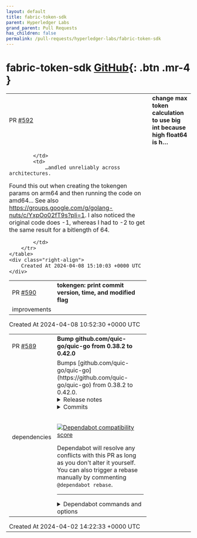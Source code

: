 ```yaml
---
layout: default
title: fabric-token-sdk
parent: Hyperledger Labs
grand_parent: Pull Requests
has_children: false
permalink: /pull-requests/hyperledger-labs/fabric-token-sdk
---
```


# fabric-token-sdk <span class="fs-3 right-align">[GitHub](https://github.com/hyperledger-labs/fabric-token-sdk){: .btn .mr-4 }</span>


<div>
    <table>
        <tr>
            <td>
                PR <a href="https://github.com/hyperledger-labs/fabric-token-sdk/pull/592" class=".btn">#592</a>
            </td>
            <td>
                <b>
                    change max token calculation to use big int because high float64 is h…
                </b>
            </td>
        </tr>
        <tr>
            <td>
                
            </td>
            <td>
                …andled unreliably across architectures.

Found this out when creating the tokengen params on arm64 and then running the code on amd64... See also https://groups.google.com/g/golang-nuts/c/YxpOo02fT9s?pli=1. I also noticed the original code does -1, whereas I had to -2 to get the same result for a bitlength of 64.

            </td>
        </tr>
    </table>
    <div class="right-align">
        Created At 2024-04-08 15:10:03 +0000 UTC
    </div>
</div>

<div>
    <table>
        <tr>
            <td>
                PR <a href="https://github.com/hyperledger-labs/fabric-token-sdk/pull/590" class=".btn">#590</a>
            </td>
            <td>
                <b>
                    tokengen: print commit version, time, and modified flag
                </b>
            </td>
        </tr>
        <tr>
            <td>
                <span class="chip">improvements</span>
            </td>
            <td>
                <nil>
            </td>
        </tr>
    </table>
    <div class="right-align">
        Created At 2024-04-08 10:52:30 +0000 UTC
    </div>
</div>

<div>
    <table>
        <tr>
            <td>
                PR <a href="https://github.com/hyperledger-labs/fabric-token-sdk/pull/589" class=".btn">#589</a>
            </td>
            <td>
                <b>
                    Bump github.com/quic-go/quic-go from 0.38.2 to 0.42.0
                </b>
            </td>
        </tr>
        <tr>
            <td>
                <span class="chip">dependencies</span>
            </td>
            <td>
                Bumps [github.com/quic-go/quic-go](https://github.com/quic-go/quic-go) from 0.38.2 to 0.42.0.
<details>
<summary>Release notes</summary>
<p><em>Sourced from <a href="https://github.com/quic-go/quic-go/releases">github.com/quic-go/quic-go's releases</a>.</em></p>
<blockquote>
<h2>v0.42.0</h2>
<h2>New Features</h2>
<ul>
<li>added a qlog tracer for events that happen before / outside of established connection: <a href="https://redirect.github.com/quic-go/quic-go/issues/4305">#4305</a></li>
</ul>
<h2>Notable Changes</h2>
<ul>
<li>added a <code>ClientHelloInfo.AddrVerified</code> field: <a href="https://redirect.github.com/quic-go/quic-go/issues/4360">#4360</a></li>
<li>move callback controlling address verification (<code>VerifySourceAddress</code>) to the <code>Transport</code>: <a href="https://redirect.github.com/quic-go/quic-go/issues/4253">#4253</a> and <a href="https://redirect.github.com/quic-go/quic-go/issues/4362">#4362</a></li>
<li>connections that are closed before being accepted are not removed from the server's accept queue: <a href="https://redirect.github.com/quic-go/quic-go/issues/4245">#4245</a></li>
<li>http3: added a <code>RoundTripOpt.CheckSettings</code> callback to check the server's SETTINGS: <a href="https://redirect.github.com/quic-go/quic-go/issues/4355">#4355</a></li>
<li>http3: send the HTTP/3 settings value for Extended CONNECT (RFC 9220): <a href="https://redirect.github.com/quic-go/quic-go/issues/4341">#4341</a></li>
<li>http3: don't modify the user's <code>quic.Config</code> to enable QUIC datagram support: <a href="https://redirect.github.com/quic-go/quic-go/issues/4340">#4340</a></li>
</ul>
<h2>Fixes</h2>
<ul>
<li>mitigate a memory exhaustion attack against QUIC's connection ID mechanism: <a href="https://redirect.github.com/quic-go/quic-go/issues/4369">#4369</a></li>
<li>don't delay acknowledgments for packets during the handshake: <a href="https://redirect.github.com/quic-go/quic-go/issues/4279">#4279</a></li>
<li>fix deadlock when closing both <code>Listener</code> and <code>Transport</code>: <a href="https://redirect.github.com/quic-go/quic-go/issues/4332">#4332</a></li>
<li>fix handling of IPv4-mapped IPv6 addresses: <a href="https://redirect.github.com/quic-go/quic-go/issues/4309">#4309</a></li>
<li>fix duplicate logging of the <code>key_discarded</code> event for Handshake packets: <a href="https://redirect.github.com/quic-go/quic-go/issues/4274">#4274</a></li>
<li>send CONNECTION_REFUSED when refusing connections: <a href="https://redirect.github.com/quic-go/quic-go/issues/4250">#4250</a></li>
<li>http3: tighten validation logic for the :protocol pseudo header: <a href="https://redirect.github.com/quic-go/quic-go/issues/4261">#4261</a></li>
</ul>
<h2>What's Changed</h2>
<ul>
<li>remove shutdown method on the Connection by <a href="https://github.com/marten-seemann"><code>@​marten-seemann</code></a> in <a href="https://redirect.github.com/quic-go/quic-go/pull/4249">quic-go/quic-go#4249</a></li>
<li>send the CONNECTION_REFUSED error when refusing a connection by <a href="https://github.com/marten-seemann"><code>@​marten-seemann</code></a> in <a href="https://redirect.github.com/quic-go/quic-go/pull/4250">quic-go/quic-go#4250</a></li>
<li>don't remove closed connections from the server's accept queue by <a href="https://github.com/marten-seemann"><code>@​marten-seemann</code></a> in <a href="https://redirect.github.com/quic-go/quic-go/pull/4245">quic-go/quic-go#4245</a></li>
<li>handshake: unexport Set{Read,Write}Key methods on the cryptoSetup by <a href="https://github.com/marten-seemann"><code>@​marten-seemann</code></a> in <a href="https://redirect.github.com/quic-go/quic-go/pull/4254">quic-go/quic-go#4254</a></li>
<li>handshake: fix documentation for updatableAEAD.SetWriteKey by <a href="https://github.com/putyWang"><code>@​putyWang</code></a> in <a href="https://redirect.github.com/quic-go/quic-go/pull/4256">quic-go/quic-go#4256</a></li>
<li>add Transport config options to limit the number of handshakes by <a href="https://github.com/marten-seemann"><code>@​marten-seemann</code></a> in <a href="https://redirect.github.com/quic-go/quic-go/pull/4248">quic-go/quic-go#4248</a></li>
<li>remove the RequireAddressValidation callback from the Config by <a href="https://github.com/marten-seemann"><code>@​marten-seemann</code></a> in <a href="https://redirect.github.com/quic-go/quic-go/pull/4253">quic-go/quic-go#4253</a></li>
<li>fix incorrect statement about connection ID lengths in the Transport by <a href="https://github.com/marten-seemann"><code>@​marten-seemann</code></a> in <a href="https://redirect.github.com/quic-go/quic-go/pull/4247">quic-go/quic-go#4247</a></li>
<li>remove unneeded nil check for new connections in the server by <a href="https://github.com/marten-seemann"><code>@​marten-seemann</code></a> in <a href="https://redirect.github.com/quic-go/quic-go/pull/4260">quic-go/quic-go#4260</a></li>
<li>ci: update to Go 1.22rc2 by <a href="https://github.com/marten-seemann"><code>@​marten-seemann</code></a> in <a href="https://redirect.github.com/quic-go/quic-go/pull/4267">quic-go/quic-go#4267</a></li>
<li>fix flaky handshake limiting test by <a href="https://github.com/marten-seemann"><code>@​marten-seemann</code></a> in <a href="https://redirect.github.com/quic-go/quic-go/pull/4270">quic-go/quic-go#4270</a></li>
<li>http3: only use :protocol pseudo-header for Extended CONNECT by <a href="https://github.com/taoso"><code>@​taoso</code></a> in <a href="https://redirect.github.com/quic-go/quic-go/pull/4261">quic-go/quic-go#4261</a></li>
<li>fix flaky accept queue test by <a href="https://github.com/marten-seemann"><code>@​marten-seemann</code></a> in <a href="https://redirect.github.com/quic-go/quic-go/pull/4280">quic-go/quic-go#4280</a></li>
<li>fix flaky handshake limiting test by <a href="https://github.com/marten-seemann"><code>@​marten-seemann</code></a> in <a href="https://redirect.github.com/quic-go/quic-go/pull/4281">quic-go/quic-go#4281</a></li>
<li>only log the discarding of Handshake keys once by <a href="https://github.com/marten-seemann"><code>@​marten-seemann</code></a> in <a href="https://redirect.github.com/quic-go/quic-go/pull/4274">quic-go/quic-go#4274</a></li>
<li>testutils: add a perspective function parameter to ComposeInitialPacket by <a href="https://github.com/marten-seemann"><code>@​marten-seemann</code></a> in <a href="https://redirect.github.com/quic-go/quic-go/pull/4276">quic-go/quic-go#4276</a></li>
<li>fix flaky outgoing streams map test by <a href="https://github.com/marten-seemann"><code>@​marten-seemann</code></a> in <a href="https://redirect.github.com/quic-go/quic-go/pull/4283">quic-go/quic-go#4283</a></li>
<li>wire: remove FrameParser interface, expose FrameParser struct by <a href="https://github.com/marten-seemann"><code>@​marten-seemann</code></a> in <a href="https://redirect.github.com/quic-go/quic-go/pull/4284">quic-go/quic-go#4284</a></li>
<li>ackhandler: remove unused RTTStats from the received packet handler by <a href="https://github.com/marten-seemann"><code>@​marten-seemann</code></a> in <a href="https://redirect.github.com/quic-go/quic-go/pull/4287">quic-go/quic-go#4287</a></li>
<li>testutils: make the package public by <a href="https://github.com/marten-seemann"><code>@​marten-seemann</code></a> in <a href="https://redirect.github.com/quic-go/quic-go/pull/4290">quic-go/quic-go#4290</a></li>
<li>ci: remove unused depguard check for qtls by <a href="https://github.com/marten-seemann"><code>@​marten-seemann</code></a> in <a href="https://redirect.github.com/quic-go/quic-go/pull/4291">quic-go/quic-go#4291</a></li>
<li>ci: make Codecov ignore testutils and testdata by <a href="https://github.com/marten-seemann"><code>@​marten-seemann</code></a> in <a href="https://redirect.github.com/quic-go/quic-go/pull/4292">quic-go/quic-go#4292</a></li>
<li>testutils: expose aliases for all frames by <a href="https://github.com/marten-seemann"><code>@​marten-seemann</code></a> in <a href="https://redirect.github.com/quic-go/quic-go/pull/4293">quic-go/quic-go#4293</a></li>
<li>ackhandler: don't delay ACKs for Initial and Handshake packets by <a href="https://github.com/marten-seemann"><code>@​marten-seemann</code></a> in <a href="https://redirect.github.com/quic-go/quic-go/pull/4288">quic-go/quic-go#4288</a></li>
<li>protocol: rename VersionNumber to Version by <a href="https://github.com/marten-seemann"><code>@​marten-seemann</code></a> in <a href="https://redirect.github.com/quic-go/quic-go/pull/4295">quic-go/quic-go#4295</a></li>
</ul>
<!-- raw HTML omitted -->
</blockquote>
<p>... (truncated)</p>
</details>
<details>
<summary>Commits</summary>
<ul>
<li><a href="https://github.com/quic-go/quic-go/commit/4a99b816ae3ab03ae5449d15aac45147c85ed47a"><code>4a99b81</code></a> close connection when an abnormally large number of frames are queued (<a href="https://redirect.github.com/quic-go/quic-go/issues/4369">#4369</a>)</li>
<li><a href="https://github.com/quic-go/quic-go/commit/9971fedd42e9cb853d05fa94809d84743ffa010f"><code>9971fed</code></a> use Transport.VerifySourceAddress to control the Retry Mechanism (<a href="https://redirect.github.com/quic-go/quic-go/issues/4362">#4362</a>)</li>
<li><a href="https://github.com/quic-go/quic-go/commit/497d3f58a556ea2aea596609e464e4f0b45b8031"><code>497d3f5</code></a> http3: add a RoundTripOpt to check the server's SETTINGS frame (<a href="https://redirect.github.com/quic-go/quic-go/issues/4355">#4355</a>)</li>
<li><a href="https://github.com/quic-go/quic-go/commit/ca787d6f0095a2e192792cf3a49f4f1ec06920f7"><code>ca787d6</code></a> add an AddrVerified field to the ClientHelloInfo (<a href="https://redirect.github.com/quic-go/quic-go/issues/4360">#4360</a>)</li>
<li><a href="https://github.com/quic-go/quic-go/commit/f1476390f2c161a66ec51a1b39b81f8e3e2407f6"><code>f147639</code></a> update gomock to v0.4.0 (<a href="https://redirect.github.com/quic-go/quic-go/issues/4361">#4361</a>)</li>
<li><a href="https://github.com/quic-go/quic-go/commit/06b421411d88a805723eb01321555a205e6ead9c"><code>06b4214</code></a> remove unused ReceiveStream.CloseRemote method (<a href="https://redirect.github.com/quic-go/quic-go/issues/4357">#4357</a>)</li>
<li><a href="https://github.com/quic-go/quic-go/commit/5fd5d7770dfcf7361337dccc57f6e56ea6a33c56"><code>5fd5d77</code></a> Merge pull request <a href="https://redirect.github.com/quic-go/quic-go/issues/4305">#4305</a> from quic-go/qlog-tracer</li>
<li><a href="https://github.com/quic-go/quic-go/commit/30e01b9524a4a9fbbb285d2280a31ac4c427d0bd"><code>30e01b9</code></a> use the transport tracer in integration tests</li>
<li><a href="https://github.com/quic-go/quic-go/commit/55c05aceed4bcc47219058f8d777076bb844815c"><code>55c05ac</code></a> qlog: log sent packets outside of a QUIC connection</li>
<li><a href="https://github.com/quic-go/quic-go/commit/aff90a6ffa3b09c73386f8980d67edc3f32679a3"><code>aff90a6</code></a> qlog: log sent Version Negotiation packets</li>
<li>Additional commits viewable in <a href="https://github.com/quic-go/quic-go/compare/v0.38.2...v0.42.0">compare view</a></li>
</ul>
</details>
<br />


[![Dependabot compatibility score](https://dependabot-badges.githubapp.com/badges/compatibility_score?dependency-name=github.com/quic-go/quic-go&package-manager=go_modules&previous-version=0.38.2&new-version=0.42.0)](https://docs.github.com/en/github/managing-security-vulnerabilities/about-dependabot-security-updates#about-compatibility-scores)

Dependabot will resolve any conflicts with this PR as long as you don't alter it yourself. You can also trigger a rebase manually by commenting `@dependabot rebase`.

[//]: # (dependabot-automerge-start)
[//]: # (dependabot-automerge-end)

---

<details>
<summary>Dependabot commands and options</summary>
<br />

You can trigger Dependabot actions by commenting on this PR:
- `@dependabot rebase` will rebase this PR
- `@dependabot recreate` will recreate this PR, overwriting any edits that have been made to it
- `@dependabot merge` will merge this PR after your CI passes on it
- `@dependabot squash and merge` will squash and merge this PR after your CI passes on it
- `@dependabot cancel merge` will cancel a previously requested merge and block automerging
- `@dependabot reopen` will reopen this PR if it is closed
- `@dependabot close` will close this PR and stop Dependabot recreating it. You can achieve the same result by closing it manually
- `@dependabot show <dependency name> ignore conditions` will show all of the ignore conditions of the specified dependency
- `@dependabot ignore this major version` will close this PR and stop Dependabot creating any more for this major version (unless you reopen the PR or upgrade to it yourself)
- `@dependabot ignore this minor version` will close this PR and stop Dependabot creating any more for this minor version (unless you reopen the PR or upgrade to it yourself)
- `@dependabot ignore this dependency` will close this PR and stop Dependabot creating any more for this dependency (unless you reopen the PR or upgrade to it yourself)
You can disable automated security fix PRs for this repo from the [Security Alerts page](https://github.com/hyperledger-labs/fabric-token-sdk/network/alerts).

</details>
            </td>
        </tr>
    </table>
    <div class="right-align">
        Created At 2024-04-02 14:22:33 +0000 UTC
    </div>
</div>

